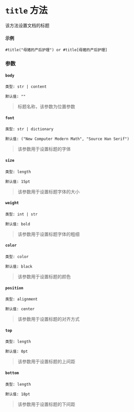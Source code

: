 # `title` 方法

该方法设置文档的标题

#### 示例
```typst
#title("母猪的产后护理") or #title[母猪的产后护理]
```

### 参数

#### `body`
`类型: str | content`

`默认值: ""`
>标题名称，该参数为位置参数

#### `font`

`类型: str | dictionary`

`默认值: ("New Computer Modern Math", "Source Han Serif")`

>该参数用于设置标题的字体

#### `size`

`类型: length`

`默认值: 15pt`

>该参数用于设置标题字体的大小

#### `weight`

`类型: int | str`

`默认值: bold`

>该参数用于设置标题字体的粗细

#### `color`

`类型: color`

`默认值: black`

>该参数用于设置标题的颜色

#### `position`

`类型: alignment`

`默认值: center`

>该参数用于设置标题的对齐方式

#### `top`

`类型: length`

`默认值: 0pt`

>该参数用于设置标题的上间距

#### `bottom`

`类型: length`

`默认值: 18pt`

>该参数用于设置标题的下间距
